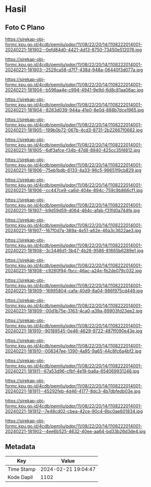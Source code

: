# Hasil

## Foto C Plano

https://sirekap-obj-formc.kpu.go.id/4cdb/pemilu/pdpr/11/08/22/20/14/1108222014001-20240221-181902--0efd84d0-4421-4d13-8750-73450e512076.jpg

https://sirekap-obj-formc.kpu.go.id/4cdb/pemilu/pdpr/11/08/22/20/14/1108222014001-20240221-181903--2529ca58-d7f7-438d-948a-06440f3d077a.jpg

https://sirekap-obj-formc.kpu.go.id/4cdb/pemilu/pdpr/11/08/22/20/14/1108222014001-20240221-181904--b596aa4e-c994-4941-9e9d-6d8c81aa06ac.jpg

https://sirekap-obj-formc.kpu.go.id/4cdb/pemilu/pdpr/11/08/22/20/14/1108222014001-20240221-181904--8263d039-944a-41e0-8e0d-888b7dce1965.jpg

https://sirekap-obj-formc.kpu.go.id/4cdb/pemilu/pdpr/11/08/22/20/14/1108222014001-20240221-181905--199b0b72-067b-4cd3-8731-2b22667f0662.jpg

https://sirekap-obj-formc.kpu.go.id/4cdb/pemilu/pdpr/11/08/22/20/14/1108222014001-20240221-181905--6df3afce-f34b-47d8-8940-425cc35f4812.jpg

https://sirekap-obj-formc.kpu.go.id/4cdb/pemilu/pdpr/11/08/22/20/14/1108222014001-20240221-181906--75eb1bdb-6133-4a33-96c5-99651f9cb829.jpg

https://sirekap-obj-formc.kpu.go.id/4cdb/pemilu/pdpr/11/08/22/20/14/1108222014001-20240221-181906--cc447ce9-ca6d-404e-894c-759c9b866cf1.jpg

https://sirekap-obj-formc.kpu.go.id/4cdb/pemilu/pdpr/11/08/22/20/14/1108222014001-20240221-181907--b9d59d59-d064-464c-afab-f31fd0a744fe.jpg

https://sirekap-obj-formc.kpu.go.id/4cdb/pemilu/pdpr/11/08/22/20/14/1108222014001-20240221-181907--167f0d7a-389a-4e51-a62e-46a3c3622ae3.jpg

https://sirekap-obj-formc.kpu.go.id/4cdb/pemilu/pdpr/11/08/22/20/14/1108222014001-20240221-181908--3c3446d1-3b47-4b26-9586-81665b6289e1.jpg

https://sirekap-obj-formc.kpu.go.id/4cdb/pemilu/pdpr/11/08/22/20/14/1108222014001-20240221-181908--c9260f94-fbcc-46ac-a24e-fb2de079c032.jpg

https://sirekap-obj-formc.kpu.go.id/4cdb/pemilu/pdpr/11/08/22/20/14/1108222014001-20240221-181909--16995804-cafa-40d9-8a04-986f975cd449.jpg

https://sirekap-obj-formc.kpu.go.id/4cdb/pemilu/pdpr/11/08/22/20/14/1108222014001-20240221-181909--00d1b75e-3163-4ca0-a39a-89903fd23ee2.jpg

https://sirekap-obj-formc.kpu.go.id/4cdb/pemilu/pdpr/11/08/22/20/14/1108222014001-20240221-181910--90189545-0e46-4629-9722-487ff090e43e.jpg

https://sirekap-obj-formc.kpu.go.id/4cdb/pemilu/pdpr/11/08/22/20/14/1108222014001-20240221-181910--008347ee-1390-4a95-9a65-44c8fc6a4bf2.jpg

https://sirekap-obj-formc.kpu.go.id/4cdb/pemilu/pdpr/11/08/22/20/14/1108222014001-20240221-181911--67a53d96-cfbf-4e19-ba8a-654069931246.jpg

https://sirekap-obj-formc.kpu.go.id/4cdb/pemilu/pdpr/11/08/22/20/14/1108222014001-20240221-181911--45292feb-4d46-4177-8dc3-4b7dbfedb03e.jpg

https://sirekap-obj-formc.kpu.go.id/4cdb/pemilu/pdpr/11/08/22/20/14/1108222014001-20240221-181912--7e48cd02-cbea-42ce-90c4-6bc0ae601834.jpg

https://sirekap-obj-formc.kpu.go.id/4cdb/pemilu/pdpr/11/08/22/20/14/1108222014001-20240221-181902--4ee6b525-4632-40ee-aa64-bd33b26d3de4.jpg


## Metadata

| Key        | Value               |
| ---------- | ------------------- |
| Time Stamp | 2024-02-21 19:04:47 |
| Kode Dapil | 1102                |




